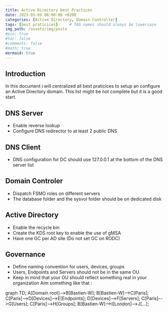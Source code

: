 ```yaml
---
title: Active Directory best Practices
date: 2023-05-09 08:00:00 +0200
categories: [Active Directory, Domain Controller]
tags: [best praticices]     # TAG names should always be lowercase
img_path: /assets/img/posts
#pin: true
#toc: false
#comments: false
#math: true
mermaid: true
---
```


## Introduction
In this document i will centralized all best praticices to setup an configure an Active Directory domain.
This list might be not complete but it is a good start.

## DNS Server
* Enable reverse lookup
* Configure DNS redirector to at least 2 public DNS

## DNS Client
* DNS configuration for DC should use 127.0.0.1 at the bottom of the DNS server list

## Domain Controler
* Dispatch FSMO roles on different servers
* The database folder and the sysvol folder should be on dedicated disk

## Active Directory
* Enable the recycle bin
* Create the KDS root key to enable the use of gMSA
* Have one GC per AD site (Do not set GC on RODC)

## Governance
* Define naming convention for users, devices, groups
* Users, Endpoints and Servers should not be in the same OU
* Keep in mind that your OU should reflect something real in your organization
Aim something like that :
   
<div class="mermaid">
graph TD;
    A[Domain root]-->B[Bastien-W];
    B[Bastien-W]-->C[Paris];
    C[Paris]-->D[Devices]-->E[Endpoints];
    D[Devices]-->F[Servers];
    C[Paris]-->G[Users];
    C[Paris]-->H[Groups];
    B[Bastien-W]-->I[London]-->J[...];
</div>